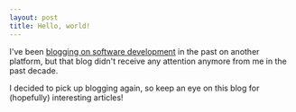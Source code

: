 ```yaml
---
layout: post
title: Hello, world!
---
```


I've been [blogging on software development](http://fgheysels.blogspot.com/) in the past on another platform, but that blog didn't receive any attention anymore from me in the past decade.

I decided to pick up blogging again, so keep an eye on this blog for (hopefully) interesting articles!